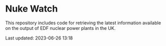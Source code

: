 # Nuke Watch

This repository includes code for retrieving the latest information available on the output of EDF nuclear power plants in the UK.

Last updated: 2023-06-26 13:18